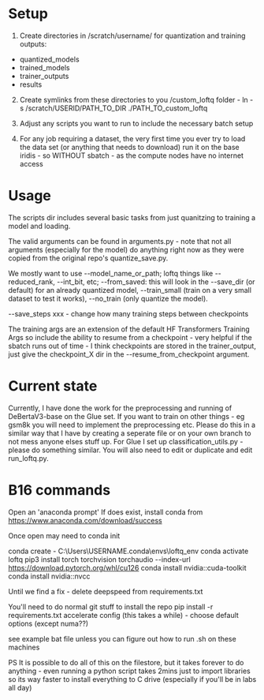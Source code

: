# Setup

1. Create directories in /scratch/username/ for quantization and training outputs:
- quantized_models
- trained_models
- trainer_outputs
- results

2. Create symlinks from these directories to you /custom_loftq folder - ln -s /scratch/USERID/PATH_TO_DIR ./PATH_TO_custom_loftq

3. Adjust any scripts you want to run to include the necessary batch setup

4. For any job requiring a dataset, the very first time you ever try to load the data set (or anything that needs to download) run it on the base iridis - so WITHOUT sbatch - as the compute nodes have no internet access

# Usage

The scripts dir includes several basic tasks from just quanitzing to training a model and loading.

The valid arguments can be found in arguments.py - note that not all arguments (especially for the model) do anything right now as they were copied from the original repo's quantize_save.py. 

We mostly want to use --model_name_or_path; loftq things like --reduced_rank, --int_bit, etc; --from_saved: this will look in the --save_dir (or default) for an already quantized model, --train_small (train on a very small dataset to test it works), --no_train (only quantize the model). 

--save_steps xxx - change how many training steps between checkpoints

The training args are an extension of the default HF Transformers Training Args so include the ability to resume from a checkpoint - very helpful if the sbatch runs out of time - I think checkpoints are stored in the trainer_output, just give the checkpoint_X dir in the --resume_from_checkpoint argument.

# Current state
Currently, I have done the work for the preprocessing and running of DeBertaV3-base on the Glue set. If you want to train on other things - eg gsm8k you will need to implement the preprocessing etc. Please do this in a similar way that I have by creating a seperate file or on your own branch to not mess anyone elses stuff up. For Glue I set up classification_utils.py - please do something similar. You will also need to edit or duplicate and edit run_loftq.py.

# B16 commands
Open an 'anaconda prompt'
If does exist, install conda from https://www.anaconda.com/download/success

Once open may need to conda init

conda create - C:\Users\USERNAME\.conda\envs\loftq_env
conda activate loftq
pip3 install torch torchvision torchaudio --index-url https://download.pytorch.org/whl/cu126
conda install nvidia::cuda-toolkit
conda install nvidia::nvcc

Until we find a fix - delete deepspeed from requirements.txt

You'll need to do normal git stuff to install the repo
pip install -r requirements.txt
accelerate config (this takes a while) - choose default options (except numa??)

see example bat file unless you can figure out how to run .sh on these machines

PS It is possible to do all of this on the filestore, but it takes forever to do anything - even running a python script takes 2mins just to import libraries so its way faster to install everything to C drive (especially if you'll be in labs all day)
